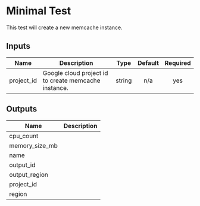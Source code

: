 # Minimal Test

This test will create a new memcache instance.

<!-- BEGINNING OF PRE-COMMIT-TERRAFORM DOCS HOOK -->
## Inputs

| Name | Description | Type | Default | Required |
|------|-------------|:----:|:-----:|:-----:|
| project\_id | Google cloud project id to create memcache instance. | string | n/a | yes |

## Outputs

| Name | Description |
|------|-------------|
| cpu\_count |  |
| memory\_size\_mb |  |
| name |  |
| output\_id |  |
| output\_region |  |
| project\_id |  |
| region |  |

<!-- END OF PRE-COMMIT-TERRAFORM DOCS HOOK -->
